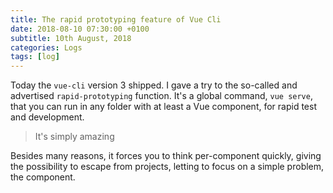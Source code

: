 ```yaml
---
title: The rapid prototyping feature of Vue Cli
date: 2018-08-10 07:30:00 +0100
subtitle: 10th August, 2018
categories: Logs
tags: [log]
---
```


Today the `vue-cli` version 3 shipped. I gave a try to the so-called and advertised `rapid-prototyping` function. It's a global command,  `vue serve`, that you can run in any folder with at least a Vue component, for rapid test and development.

> It's simply amazing

Besides many reasons, it forces you to think per-component quickly, giving the possibility to escape from projects, letting to focus on a simple problem, the component.
